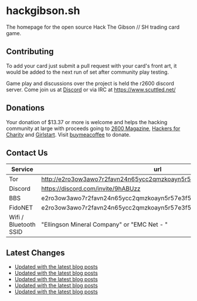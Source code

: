 # hackgibson.sh
The homepage for the open source Hack The Gibson // SH trading card game.


## Contributing

To add your card just submit a pull request with your card's front art, it would be added to the next run of set after community play testing.

Game play and discussions over the project is held the r2600 discord server. Come join us at [Discord](https://discord.com/invite/9hABUzz) or via IRC at https://www.scuttled.net/


## Donations

Your donation of $13.37 or more is welcome and helps the hacking community at large with proceeds going to [2600 Magazine](https://2600.com/), [Hackers for Charity](https://hackersforcharity.org) and [Girlstart](https://girlstart.org).  Visit [buymeacoffee](https://www.buymeacoffee.com/hackgibson.sh) to donate.


## Contact Us

Service | url
-|-
Tor | http://e2ro3ow3awo7r2favn24n65ycc2qmzkoayn5r57e3f56nvjwdcgg32ad.onion
Discord | https://discord.com/invite/9hABUzz
BBS | e2ro3ow3awo7r2favn24n65ycc2qmzkoayn5r57e3f56nvjwdcgg32ad.onion:23
FidoNET | e2ro3ow3awo7r2favn24n65ycc2qmzkoayn5r57e3f56nvjwdcgg32ad.onion:24554
Wifi / Bluetooth SSID | "Ellingson Mineral Company" or "EMC Net - <fidonet address>"

## Latest Changes
<!-- BLOG-POST-LIST:START -->
- [Updated with the latest blog posts](https://github.com/DFW2600/hackgibson.sh/commit/215781273cb3e7639637e3b1686724c065bffd53)
- [Updated with the latest blog posts](https://github.com/DFW2600/hackgibson.sh/commit/46febdf435914de8e9059866fb04c7d76bd908fc)
- [Updated with the latest blog posts](https://github.com/DFW2600/hackgibson.sh/commit/2b2cc52a49036448f888e3701e4afc12cdcd54f9)
- [Updated with the latest blog posts](https://github.com/DFW2600/hackgibson.sh/commit/35e7ff96417f9ec22023120c64b959181aa80b21)
- [Updated with the latest blog posts](https://github.com/DFW2600/hackgibson.sh/commit/8f8c412a11f4b46a42fbb3eceddb910f9dab6d6d)
<!-- BLOG-POST-LIST:END -->
